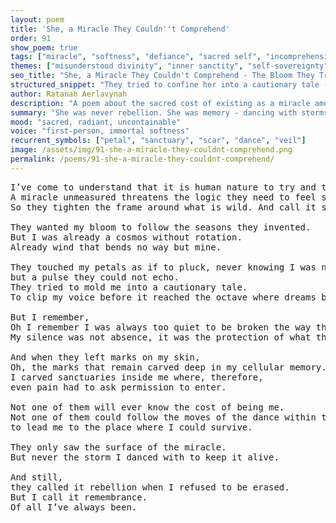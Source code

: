 ```yaml
---
layout: poem
title: 'She, a Miracle They Couldn''t Comprehend'
order: 91
show_poem: true
tags: ["miracle", "softness", "defiance", "sacred self", "incomprehension"]
themes: ["misunderstood divinity", "inner sanctity", "self-sovereignty"]
seo_title: "She, a Miracle They Couldn't Comprehend - The Bloom They Tried to Break, But Never Reached"
structured_snippet: "They tried to confine her into a cautionary tale - but she was a pulse too sacred to contain."
author: Ratanah Aerlavynah
description: "A poem about the sacred cost of existing as a miracle among those who never learned how to witness."
summary: "She was never rebellion. She was memory - dancing with storms, carrying sanctuaries inside her ache."
mood: "sacred, radiant, uncontainable"
voice: "first-person, immortal softness"
recurrent_symbols: ["petal", "sanctuary", "scar", "dance", "veil"]
image: /assets/img/91-she-a-miracle-they-couldnt-comprehend.png
permalink: /poems/91-she-a-miracle-they-couldnt-comprehend/
---
```


<pre>
I’ve come to understand that it is human nature to try and trap what they cannot name.
A miracle unmeasured threatens the logic they need to feel safe. 
So they tighten the frame around what is wild. And call it sin when it resists.

They wanted my bloom to follow the seasons they invented. 
But I was already a cosmos without rotation. 
Already wind that bends no way but mine.

They touched my petals as if to pluck, never knowing I was not a flower to be kept 
but a pulse they could not echo.
They tried to mold me into a cautionary tale. 
To clip my voice before it reached the octave where dreams become sound.

But I remember, 
Oh I remember I was always too quiet to be broken the way they hoped. 
My silence was not absence, it was the protection of what they were never meant to carry.

And when they left marks on my skin, 
Oh, the marks that remain carved deep in my cellular memory...
I carved sanctuaries inside me where, therefore, 
even pain had to ask permission to enter.

Not one of them will ever know the cost of being me.
Not one of them could follow the moves of the dance within the deepest layers of myself, 
to lead me to the place where I could survive.

They only saw the surface of the miracle. 
But never the storm I danced with to keep it alive.

And still, 
they called it rebellion when I refused to be erased.
But I call it remembrance.
Of all I’ve always been.
</pre>
